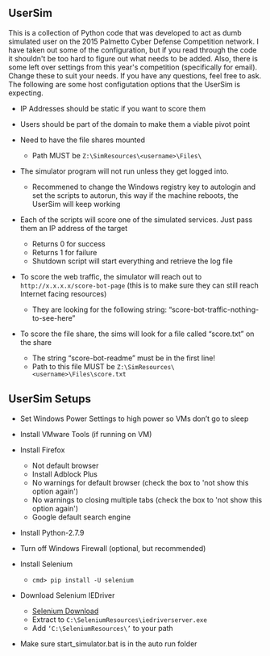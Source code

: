 ## UserSim

This is a collection of Python code that was developed to act as dumb simulated user on the 2015 Palmetto Cyber Defense Competition network. I have taken out some of the configuration, but if you read through the code it shouldn't be too hard to figure out what needs to be added. Also, there is some left over settings from this year's competition (specifically for email). Change these to suit your needs. If you have any questions, feel free to ask. The following are some host configutation options that the UserSim is expecting.

* IP Addresses should be static if you want to score them

* Users should be part of the domain to make them a viable pivot point

* Need to have the file shares mounted
	* Path MUST be ```Z:\SimResources\<username>\Files\```

* The simulator program will not run unless they get logged into.
	* Recommened to change the Windows registry key to autologin and set the scripts to autorun, this way if the machine reboots, the UserSim will keep working

* Each of the scripts will score one of the simulated services. Just pass them an IP address of the target
	* Returns 0 for success
	* Returns 1 for failure
	* Shutdown script will start everything and retrieve the log file

* To score the web traffic, the simulator will reach out to ```http://x.x.x.x/score-bot-page``` (this is to make sure they can still reach Internet facing resources)
	- They are looking for the following string: “score-bot-traffic-nothing-to-see-here”

* To score the file share, the sims will look for a file called “score.txt” on the share
	* The string “score-bot-readme” must be in the first line!
	* Path to this file MUST be ```Z:\SimResources\<username>\Files\score.txt```


## UserSim Setups

* Set Windows Power Settings to high power so VMs don’t go to sleep

* Install VMware Tools (if running on VM)

* Install Firefox
	* Not default browser
	* Install Adblock Plus
	* No warnings for default browser (check the box to 'not show this option again')
	* No warnings to closing multiple tabs (check the box to 'not show this option again')
	* Google default search engine

* Install Python-2.7.9

* Turn off Windows Firewall (optional, but recommended)

* Install Selenium
	* ```cmd> pip install -U selenium```

* Download Selenium IEDriver
	* [Selenium Download](http://selenium-release.storage.googleapis.com/2.44/IEDriverServer_Win32_2.44.0.zip)
	* Extract to ```C:\SeleniumResources\iedriverserver.exe```
	* Add ```‘C:\SeleniumResources\’``` to your path

* Make sure start_simulator.bat is in the auto run folder
